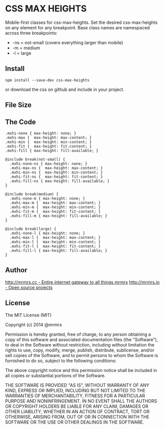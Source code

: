 # CSS MAX HEIGHTS

  Mobile-first classes for css-max-heights.
  Set the desired css-max-heights on any element for any breakpoint.
  Base class names are namespaced across three breakpoints:

*  -ns = not-small (covers everything larger than mobile)
*  -m  = medium
*  -l  = large

## Install
```
npm install --save-dev css-max-heights
```
or download the css on github and include in your project.

## File Size


## The Code
```
.mxhi-none { max-height: none; }
.mxhi-max {  max-height: max-content; }
.mxhi-min {  max-height: min-content; }
.mxhi-fit {  max-height: fit-content; }
.mxhi-fill { max-height: fill-available; }

@include break(not-small) {
  .mxhi-none-ns { max-height: none; }
  .mxhi-max-ns {  max-height: max-content; }
  .mxhi-min-ns {  max-height: min-content; }
  .mxhi-fit-ns {  max-height: fit-content; }
  .mxhi-fill-ns { max-height: fill-available; }
}

@include break(medium) {
  .mxhi-none-m { max-height: none; }
  .mxhi-max-m {  max-height: max-content; }
  .mxhi-min-m {  max-height: min-content; }
  .mxhi-fit-m {  max-height: fit-content; }
  .mxhi-fill-m { max-height: fill-available; }
}

@include break(large) {
  .mxhi-none-l { max-height: none; }
  .mxhi-max-l {  max-height: max-content; }
  .mxhi-min-l {  max-height: min-content; }
  .mxhi-fit-l {  max-height: fit-content; }
  .mxhi-fill-l { max-height: fill-available; }
}

```

## Author

[http://mrmrs.cc - Entire internet gateway to all things mrmrs](http://mrmrs.cc)
[http://mrmrs.io - Open source projects](http://mrmrs.io)

## License

The MIT License (MIT)

Copyright (c) 2014 @mrmrs

Permission is hereby granted, free of charge, to any person obtaining a copy
of this software and associated documentation files (the "Software"), to deal
in the Software without restriction, including without limitation the rights
to use, copy, modify, merge, publish, distribute, sublicense, and/or sell
copies of the Software, and to permit persons to whom the Software is
furnished to do so, subject to the following conditions:

The above copyright notice and this permission notice shall be included in
all copies or substantial portions of the Software.

THE SOFTWARE IS PROVIDED "AS IS", WITHOUT WARRANTY OF ANY KIND, EXPRESS OR
IMPLIED, INCLUDING BUT NOT LIMITED TO THE WARRANTIES OF MERCHANTABILITY,
FITNESS FOR A PARTICULAR PURPOSE AND NONINFRINGEMENT. IN NO EVENT SHALL THE
AUTHORS OR COPYRIGHT HOLDERS BE LIABLE FOR ANY CLAIM, DAMAGES OR OTHER
LIABILITY, WHETHER IN AN ACTION OF CONTRACT, TORT OR OTHERWISE, ARISING FROM,
OUT OF OR IN CONNECTION WITH THE SOFTWARE OR THE USE OR OTHER DEALINGS IN
THE SOFTWARE.

